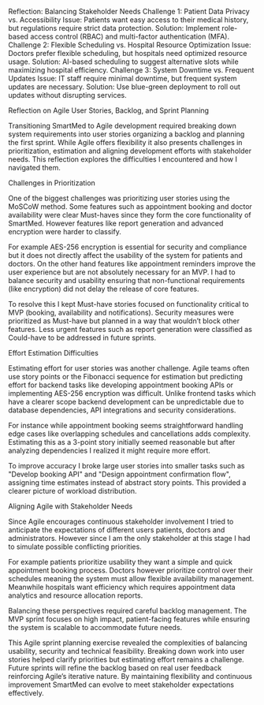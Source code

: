 Reflection: Balancing Stakeholder Needs
Challenge 1: Patient Data Privacy vs. Accessibility
Issue: Patients want easy access to their medical history, but regulations require strict data protection.
Solution: Implement role-based access control (RBAC) and multi-factor authentication (MFA).
Challenge 2: Flexible Scheduling vs. Hospital Resource Optimization
Issue: Doctors prefer flexible scheduling, but hospitals need optimized resource usage.
Solution: AI-based scheduling to suggest alternative slots while maximizing hospital efficiency.
Challenge 3: System Downtime vs. Frequent Updates
Issue: IT staff require minimal downtime, but frequent system updates are necessary.
Solution: Use blue-green deployment to roll out updates without disrupting services.


Reflection on Agile User Stories, Backlog, and Sprint Planning 

Transitioning SmartMed to Agile development required breaking down system requirements into user stories organizing a backlog and planning the first sprint. While Agile offers flexibility it also presents challenges in prioritization, estimation and aligning development efforts with stakeholder needs. This reflection explores the difficulties I encountered and how I navigated them. 

Challenges in Prioritization 

One of the biggest challenges was prioritizing user stories using the MoSCoW method. Some features such as appointment booking and doctor availability were clear Must-haves since they form the core functionality of SmartMed. However features like report generation and advanced encryption were harder to classify. 

For example AES-256 encryption is essential for security and compliance but it does not directly affect the usability of the system for patients and doctors. On the other hand features like appointment reminders improve the user experience but are not absolutely necessary for an MVP. I had to balance security and usability ensuring that non-functional requirements (like encryption) did not delay the release of core features. 

To resolve this I kept Must-have stories focused on functionality critical to MVP (booking, availability and notifications). Security measures were prioritized as Must-have but planned in a way that wouldn’t block other features. Less urgent features such as report generation were classified as Could-have to be addressed in future sprints. 

Effort Estimation Difficulties 

Estimating effort for user stories was another challenge. Agile teams often use story points or the Fibonacci sequence for estimation but predicting effort for backend tasks like developing appointment booking APIs or implementing AES-256 encryption was difficult. Unlike frontend tasks which have a clearer scope backend development can be unpredictable due to database dependencies, API integrations and security considerations. 

For instance while appointment booking seems straightforward handling edge cases like overlapping schedules and cancellations adds complexity. Estimating this as a 3-point story initially seemed reasonable but after analyzing dependencies I realized it might require more effort. 

To improve accuracy I broke large user stories into smaller tasks such as "Develop booking API" and "Design appointment confirmation flow", assigning time estimates instead of abstract story points. This provided a clearer picture of workload distribution. 

Aligning Agile with Stakeholder Needs 

Since Agile encourages continuous stakeholder involvement I tried to anticipate the expectations of different users patients, doctors and administrators. However since I am the only stakeholder at this stage I had to simulate possible conflicting priorities. 

For example patients prioritize usability they want a simple and quick appointment booking process. Doctors however prioritize control over their schedules meaning the system must allow flexible availability management. Meanwhile hospitals want efficiency which requires appointment data analytics and resource allocation reports. 

Balancing these perspectives required careful backlog management. The MVP sprint focuses on high impact, patient-facing features while ensuring the system is scalable to accommodate future needs. 

This Agile sprint planning exercise revealed the complexities of balancing usability, security and technical feasibility. Breaking down work into user stories helped clarify priorities but estimating effort remains a challenge. Future sprints will refine the backlog based on real user feedback reinforcing Agile’s iterative nature. By maintaining flexibility and continuous improvement SmartMed can evolve to meet stakeholder expectations effectively. 

 
